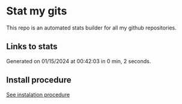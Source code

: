# Stat my gits

This repo is an automated stats builder for all my github repositories.

## Links to stats


Generated on 01/15/2024 at 00:42:03 in 0 min, 2 seconds.

## Install procedure

[See instalation procedure](./src/install.md)

